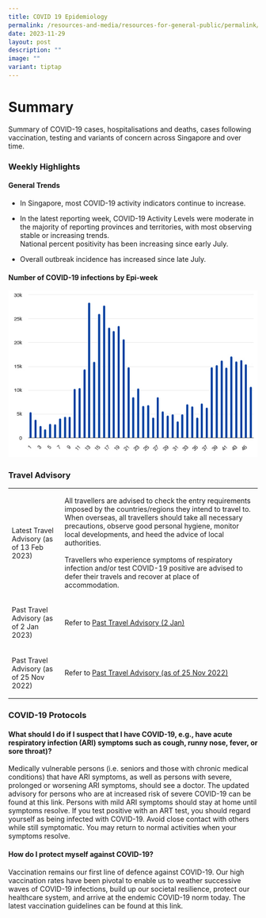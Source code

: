 ```yaml
---
title: COVID 19 Epidemiology
permalink: /resources-and-media/resources-for-general-public/permalink/
date: 2023-11-29
layout: post
description: ""
image: ""
variant: tiptap
---
```

<h1>Summary</h1><p>Summary of COVID-19 cases, hospitalisations and deaths, cases following vaccination, testing and variants of concern across Singapore and over time.</p><h3>Weekly Highlights</h3><h4>General Trends</h4><ul data-tight="true" class="tight"><li><p>In Singapore, most COVID-19 activity indicators continue to increase.</p></li><li><p>In the latest reporting week, COVID-19 Activity Levels were moderate in the majority of reporting provinces and territories, with most observing stable or increasing trends.<br>National percent positivity has been increasing since early July.</p></li><li><p>Overall outbreak incidence has increased since late July.</p></li></ul><h4>Number of COVID-19 infections by Epi-week</h4><p></p><div class="isomer-image-wrapper"><img alt="" src="/images/chart2.jpg"></div><h3>Travel Advisory</h3><table><tbody><tr><td rowspan="1" colspan="1"><p>Latest Travel Advisory (as of 13 Feb 2023)</p></td><td rowspan="1" colspan="1"><p>All travellers are advised to check the entry requirements imposed by the countries/regions they intend to travel to. When overseas, all travellers should take all necessary precautions, observe good personal hygiene, monitor local developments, and heed the advice of local authorities. <br><br>Travellers who experience symptoms of respiratory infection and/or test COVID-19 positive are advised to defer their travels and recover at place of accommodation.</p></td></tr><tr><td rowspan="1" colspan="1"><p>Past Travel Advisory (as of 2 Jan 2023)</p></td><td rowspan="1" colspan="1"><p>Refer to <a href="" rel="noopener noreferrer nofollow" target="_blank">Past Travel Advisory (2 Jan)</a></p></td></tr><tr><td rowspan="1" colspan="1"><p>Past Travel Advisory (as of 25 Nov 2022)</p></td><td rowspan="1" colspan="1"><p>Refer to <a href="" rel="noopener noreferrer nofollow" target="_blank">Past Travel Advisory (as of 25 Nov 2022)</a></p></td></tr></tbody></table><h3>COVID-19 Protocols</h3><h4>What should I do if I suspect that I have COVID-19, e.g., have acute respiratory infection (ARI) symptoms such as cough, runny nose, fever, or sore throat)?</h4><p>Medically vulnerable persons (i.e. seniors and those with chronic medical conditions) that have ARI symptoms, as well as persons with severe, prolonged or worsening ARI symptoms, should see a doctor. The updated advisory for persons who are at increased risk of severe COVID-19 can be found at this link. Persons with mild ARI symptoms should stay at home until symptoms resolve. If you test positive with an ART test, you should regard yourself as being infected with COVID-19. Avoid close contact with others while still symptomatic. You may return to normal activities when your symptoms resolve.</p><h4>How do I protect myself against COVID-19?</h4><p>Vaccination remains our first line of defence against COVID-19. Our high vaccination rates have been pivotal to enable us to weather successive waves of COVID-19 infections, build up our societal resilience, protect our healthcare system, and arrive at the endemic COVID-19 norm today. The latest vaccination guidelines can be found at this link.</p><blockquote><p></p></blockquote>